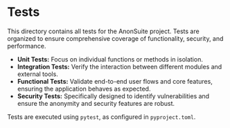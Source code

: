 # Tests

This directory contains all tests for the AnonSuite project. Tests are organized to ensure comprehensive coverage of functionality, security, and performance.

- **Unit Tests:** Focus on individual functions or methods in isolation.
- **Integration Tests:** Verify the interaction between different modules and external tools.
- **Functional Tests:** Validate end-to-end user flows and core features, ensuring the application behaves as expected.
- **Security Tests:** Specifically designed to identify vulnerabilities and ensure the anonymity and security features are robust.

Tests are executed using `pytest`, as configured in `pyproject.toml`.

